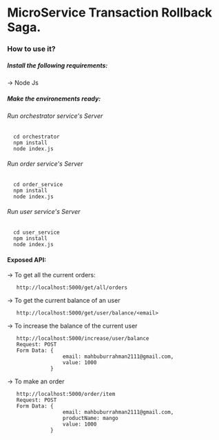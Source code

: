 # MicroService Transaction Rollback Saga.

### How to use it?

##### Install the following requirements:

-> Node Js

##### Make the environements ready:

###### Run orchestrator service's Server

```
  cd orchestrator
  npm install 
  node index.js
```

###### Run order service's Server

```
  cd order_service
  npm install 
  node index.js
```
###### Run user service's Server

```
  cd user_service
  npm install 
  node index.js
```

#### Exposed API:

-> To get all the current orders:

```
   http://localhost:5000/get/all/orders
```

-> To get the current balance of an user

```
   http://localhost:5000/get/user/balance/<email>
```

->  To increase the balance of the current user

```
   http://localhost:5000/increase/user/balance
   Request: POST
   Form Data: {
                  email: mahbuburrahman2111@gmail.com,
                  value: 1000
              }
```

-> To make an order

```
   http://localhost:5000/order/item
   Request: POST
   Form Data: {
                  email: mahbuburrahman2111@gmail.com,
                  productName: mango
                  value: 1000
              }
```
